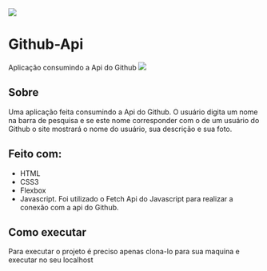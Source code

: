 <img src="https://img.shields.io/badge/author-Igor%20Santos-red">

# Github-Api
Aplicação consumindo a Api do Github
<img src="/github-api.gif">

## Sobre
Uma aplicação feita consumindo a Api do Github. O usuário digita um nome na barra de pesquisa e se este nome corresponder com o de um usuário do Github o site mostrará o nome do usuário, sua descrição e sua foto.

## Feito com: 

- HTML
- CSS3
- Flexbox
- Javascript. Foi utilizado o Fetch Api do Javascript para realizar a conexão com a api do Github.

## Como executar
Para executar o projeto é preciso apenas clona-lo para sua maquina e executar no seu localhost
